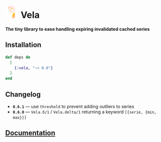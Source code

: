 # ![Vela](https://raw.githubusercontent.com/am-kantox/vela/master/stuff/vela-48x48.png) Vela

**The tiny library to ease handling expiring invalidated cached series**

## Installation

```elixir
def deps do
  [
    {:vela, "~> 0.6"}
  ]
end
```

## Changelog

- **`0.6.1`** — use `threshold` to prevent adding outliers to series
- **`0.6.0`** — `Vela.δ/1` / `Vela.delta/1` returning a keyword `[{serie, {min, max}}]`

## [Documentation](https://hexdocs.pm/vela)
